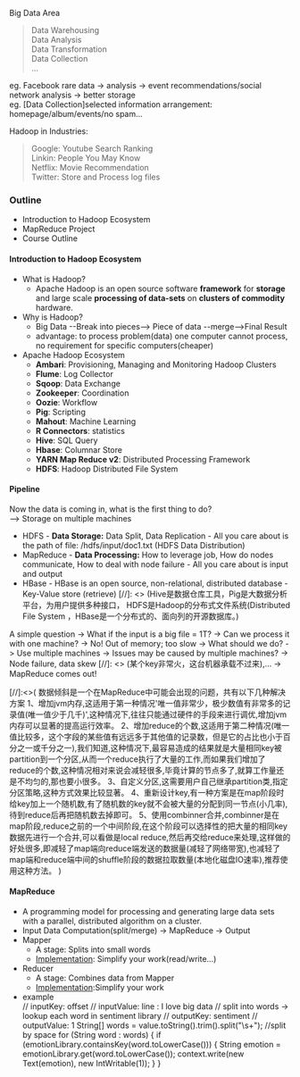 Big Data Area
> Data Warehousing<br/>
> Data Analysis<br/>
> Data Transformation<br/>
> Data Collection<br/>
> ...<br/>

eg. Facebook rare data -> analysis -> event recommendations/social network analysis -> better storage<br/>
eg. [Data Collection]selected information arrangement: homepage/album/events/no spam...<br/>

Hadoop in Industries:
> Google: Youtube Search Ranking<br/>
> Linkin: People You May Know<br/>
> Netflix: Movie Recommendation<br/>
> Twitter: Store and Process log files<br/>

### Outline ###
 + Introduction to Hadoop Ecosystem
 + MapReduce Project
 + Course Outline
 
 #### Introduction to Hadoop Ecosystem ####
  + What is Hadoop?
       - Apache Hadoop is an open source software **framework** for 
       **storage** and large scale **processing of data-sets** on **clusters of commodity** hardware.
  + Why is Hadoop?
       - Big Data --Break into pieces--> Piece of data --merge-->Final Result
       - advantage: to process problem(data) one computer cannot process, no requirement for specific computers(cheaper)
  + Apache Hadoop Ecosystem
       - **Ambari**: Provisioning, Managing and Monitoring Hadoop Clusters
       - **Flume**: Log Collector
       - **Sqoop**: Data Exchange
       - **Zookeeper**: Coordination
       - **Oozie**: Workflow
       - **Pig**: Scripting
       - **Mahout**: Machine Learning
       - **R Connectors**: statistics
       - **Hive**: SQL Query
       - **Hbase**: Columnar Store
       - **YARN Map Reduce v2**: Distributed Processing Framework
       - **HDFS**: Hadoop Distributed File System
 
 #### Pipeline ####
  Now the data is coming in, what is the first thing to do?<br/>
  --> Storage on multiple machines
  + HDFS
        - **Data Storage:** Data Split, Data Replication
        - All you care about is the path of file: /hdfs/input/doc1.txt (HDFS Data  Distribution)
  + MapReduce
        - **Data Processing:** How to leverage job, How do nodes communicate, How to deal with node failure
        - All you care about is input and output
  + HBase
        - HBase is an open source, non-relational, distributed database
        - Key-Value store (retrieve)
  [//]: <> (Hive是数据仓库工具，Pig是大数据分析平台，为用户提供多种接口，	HDFS是Hadoop的分布式文件系统(Distributed File System ，HBase是一个分布式的、面向列的开源数据库。)
  
  A simple question -> What if the input is a big file = 1T? -> Can we process it with one machine? -> No! Out of memory; too slow -> What should we do? -> Use multiple machines -> Issues may be caused by multiple machines? -> Node failure, data skew [//]: <> (某个key非常火，这台机器承载不过来),... -> MapReduce comes out!
  
  [//]:<>(
  数据倾斜是一个在MapReduce中可能会出现的问题，共有以下几种解决方案
1、增加jvm内存,这适用于第一种情况'唯一值非常少，极少数值有非常多的记录值(唯一值少于几千)',这种情况下,往往只能通过硬件的手段来进行调优,增加jvm内存可以显著的提高运行效率。
2、增加reduce的个数,这适用于第二种情况(唯一值比较多，这个字段的某些值有远远多于其他值的记录数，但是它的占比也小于百分之一或千分之一),我们知道,这种情况下,最容易造成的结果就是大量相同key被partition到一个分区,从而一个reduce执行了大量的工作,而如果我们增加了reduce的个数,这种情况相对来说会减轻很多,毕竟计算的节点多了,就算工作量还是不均匀的,那也要小很多。
3、自定义分区,这需要用户自己继承partition类,指定分区策略,这种方式效果比较显著。
4、重新设计key,有一种方案是在map阶段时给key加上一个随机数,有了随机数的key就不会被大量的分配到同一节点(小几率),待到reduce后再把随机数去掉即可。
5、使用combinner合并,combinner是在map阶段,reduce之前的一个中间阶段,在这个阶段可以选择性的把大量的相同key数据先进行一个合并,可以看做是local reduce,然后再交给reduce来处理,这样做的好处很多,即减轻了map端向reduce端发送的数据量(减轻了网络带宽),也减轻了map端和reduce端中间的shuffle阶段的数据拉取数量(本地化磁盘IO速率),推荐使用这种方法。
  )
  
  #### MapReduce ####
   + A programming model for processing and generating large data sets with a parallel, distributed algorithm on a cluster.
   + Input Data Computation(split/merge) -> MapReduce -> Output
   + Mapper
        - A stage: Splits into small words
        - [Implementation](https://hadoop.apache.org/docs/r2.6.2/api/org/apache/hadoop/mapreduce/Mapper.html): Simplify your work(read/write...)
   + Reducer
        - A stage: Combines data from Mapper
        - [Implementation](https://hadoop.apache.org/docs/r2.6.2/api/org/apache/hadoop/mapreduce/Reducer.html):Simplify your work
   + example<br/>
    // inputKey: offset
    // inputValue: line : I love big data
    // split into words -> lookup each word in sentiment library
    // outputKey: sentiment
    // outputValue: 1
    String[] words = value.toString().trim().split("\\s+"); //split by space
    for (String word : words) {
         if (emotionLibrary.containsKey(word.toLowerCase())) {
             String emotion = emotionLibrary.get(word.toLowerCase());
             context.write(new Text(emotion), new IntWritable(1));
         }
    }
    
   
        
  
       
